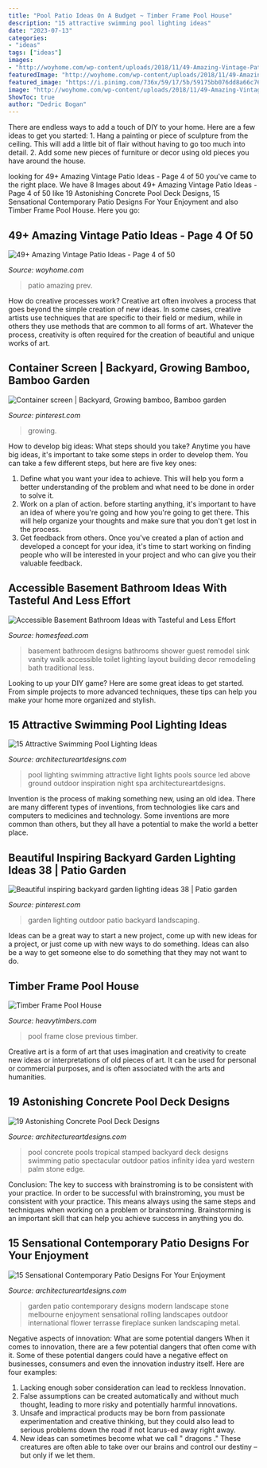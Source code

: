 ```yaml
---
title: "Pool Patio Ideas On A Budget ~ Timber Frame Pool House"
description: "15 attractive swimming pool lighting ideas"
date: "2023-07-13"
categories:
- "ideas"
tags: ["ideas"]
images:
- "http://woyhome.com/wp-content/uploads/2018/11/49-Amazing-Vintage-Patio-Ideas-04.jpg"
featuredImage: "http://woyhome.com/wp-content/uploads/2018/11/49-Amazing-Vintage-Patio-Ideas-04.jpg"
featured_image: "https://i.pinimg.com/736x/59/17/5b/59175bb076dd8a66c76371904acdd9c2.jpg"
image: "http://woyhome.com/wp-content/uploads/2018/11/49-Amazing-Vintage-Patio-Ideas-04.jpg"
ShowToc: true
author: "Dedric Bogan"
---
```



There are endless ways to add a touch of DIY to your home. Here are a few ideas to get you started: 1. Hang a painting or piece of sculpture from the ceiling. This will add a little bit of flair without having to go too much into detail. 2. Add some new pieces of furniture or decor using old pieces you have around the house.
	

		
looking for 49+ Amazing Vintage Patio Ideas - Page 4 of 50 you've came to the right place. We have 8 Images about 49+ Amazing Vintage Patio Ideas - Page 4 of 50 like 19 Astonishing Concrete Pool Deck Designs, 15 Sensational Contemporary Patio Designs For Your Enjoyment and also Timber Frame Pool House. Here you go:
		
    
## 49+ Amazing Vintage Patio Ideas - Page 4 Of 50

<img loading=lazy src="http://woyhome.com/wp-content/uploads/2018/11/49-Amazing-Vintage-Patio-Ideas-04.jpg" onerror="this.onerror=null;this.src='https://tse3.mm.bing.net/th?id=OIP.WKT_3_LiZvgkEz8CtLt2nQHaJ3&amp;pid=15.1';" alt="49+ Amazing Vintage Patio Ideas - Page 4 of 50">

_Source: woyhome.com_

>patio amazing prev. 

	

How do creative processes work?
Creative art often involves a process that goes beyond the simple creation of new ideas. In some cases, creative artists use techniques that are specific to their field or medium, while in others they use methods that are common to all forms of art. Whatever the process, creativity is often required for the creation of beautiful and unique works of art.

    
## Container Screen | Backyard, Growing Bamboo, Bamboo Garden

<img loading=lazy src="https://i.pinimg.com/736x/1b/92/7c/1b927c482af75bfa9094d8f9c8a6ef90--bamboo-plants-bamboo-garden.jpg" onerror="this.onerror=null;this.src='https://tse3.mm.bing.net/th?id=OIP.twXBZ64Ra8l2p9Ds_vZA0QHaJ4&amp;pid=15.1';" alt="Container screen | Backyard, Growing bamboo, Bamboo garden">

_Source: pinterest.com_

>growing. 

	

How to develop big ideas: What steps should you take?
Anytime you have big ideas, it's important to take some steps in order to develop them. You can take a few different steps, but here are five key ones: 
1. Define what you want your idea to achieve. This will help you form a better understanding of the problem and what need to be done in order to solve it. 
2. Work on a plan of action. before starting anything, it's important to have an idea of where you're going and how you're going to get there. This will help organize your thoughts and make sure that you don't get lost in the process. 
3. Get feedback from others. Once you've created a plan of action and developed a concept for your idea, it's time to start working on finding people who will be interested in your project and who can give you their valuable feedback.

    
## Accessible Basement Bathroom Ideas With Tasteful And Less Effort

<img loading=lazy src="https://homesfeed.com/wp-content/uploads/2015/06/tiny-basement-bathroom-ideas-with-walk-in-shower-and-toilet-plus-vanity-units-with-granite-countertop-and-sink-plus-mirror-and-wall-scones.jpg" onerror="this.onerror=null;this.src='https://tse1.mm.bing.net/th?id=OIP.cAYBi1T_WN9i1JHT-Hz_gAHaJ4&amp;pid=15.1';" alt="Accessible Basement Bathroom Ideas with Tasteful and Less Effort">

_Source: homesfeed.com_

>basement bathroom designs bathrooms shower guest remodel sink vanity walk accessible toilet lighting layout building decor remodeling bath traditional less. 

	

Looking to up your DIY game? Here are some great ideas to get started. From simple projects to more advanced techniques, these tips can help you make your home more organized and stylish.

    
## 15 Attractive Swimming Pool Lighting Ideas

<img loading=lazy src="https://www.architectureartdesigns.com/wp-content/uploads/2015/09/3.jpg" onerror="this.onerror=null;this.src='https://tse1.mm.bing.net/th?id=OIP.QhWO-MgdA_3GP3z_hMIXsAHaFM&amp;pid=15.1';" alt="15 Attractive Swimming Pool Lighting Ideas">

_Source: architectureartdesigns.com_

>pool lighting swimming attractive light lights pools source led above ground outdoor inspiration night spa architectureartdesigns. 

	

Invention is the process of making something new, using an old idea. There are many different types of inventions, from technologies like cars and computers to medicines and technology. Some inventions are more common than others, but they all have a potential to make the world a better place.

    
## Beautiful Inspiring Backyard Garden Lighting Ideas 38 | Patio Garden

<img loading=lazy src="https://i.pinimg.com/736x/59/17/5b/59175bb076dd8a66c76371904acdd9c2.jpg" onerror="this.onerror=null;this.src='https://tse3.mm.bing.net/th?id=OIP.B8y_rumIZK8UDnFfEvpS8gHaKE&amp;pid=15.1';" alt="Beautiful inspiring backyard garden lighting ideas 38 | Patio garden">

_Source: pinterest.com_

>garden lighting outdoor patio backyard landscaping. 

	

Ideas can be a great way to start a new project, come up with new ideas for a project, or just come up with new ways to do something. Ideas can also be a way to get someone else to do something that they may not want to do.

    
## Timber Frame Pool House

<img loading=lazy src="https://heavytimbers.com/assets/images/0m7a0752f-2000x3000.jpg" onerror="this.onerror=null;this.src='https://tse2.mm.bing.net/th?id=OIP.AA6e1JbSnNfYes-FCyVZIAHaLH&amp;pid=15.1';" alt="Timber Frame Pool House">

_Source: heavytimbers.com_

>pool frame close previous timber. 

	

Creative art is a form of art that uses imagination and creativity to create new ideas or interpretations of old pieces of art. It can be used for personal or commercial purposes, and is often associated with the arts and humanities.

    
## 19 Astonishing Concrete Pool Deck Designs

<img loading=lazy src="https://www.architectureartdesigns.com/wp-content/uploads/2015/05/224.jpg" onerror="this.onerror=null;this.src='https://tse3.mm.bing.net/th?id=OIP.hz8XdupAuRg26gSm-rHr4AHaE8&amp;pid=15.1';" alt="19 Astonishing Concrete Pool Deck Designs">

_Source: architectureartdesigns.com_

>pool concrete pools tropical stamped backyard deck designs swimming patio spectacular outdoor patios infinity idea yard western palm stone edge. 

	

Conclusion: The key to success with brainstroming is to be consistent with your practice.
In order to be successful with brainstroming, you must be consistent with your practice. This means always using the same steps and techniques when working on a problem or brainstorming. Brainstorming is an important skill that can help you achieve success in anything you do.

    
## 15 Sensational Contemporary Patio Designs For Your Enjoyment

<img loading=lazy src="https://www.architectureartdesigns.com/wp-content/uploads/2015/03/15-Sensational-Contemporary-Patio-Designs-For-Your-Enjoyment-11-630x945.jpg" onerror="this.onerror=null;this.src='https://tse2.mm.bing.net/th?id=OIP.ic7r5W1721FS6u-wB_8YcAHaLH&amp;pid=15.1';" alt="15 Sensational Contemporary Patio Designs For Your Enjoyment">

_Source: architectureartdesigns.com_

>garden patio contemporary designs modern landscape stone melbourne enjoyment sensational rolling landscapes outdoor international flower terrasse fireplace sunken landscaping metal. 

	

Negative aspects of innovation: What are some potential dangers
When it comes to innovation, there are a few potential dangers that often come with it. Some of these potential dangers could have a negative effect on businesses, consumers and even the innovation industry itself. Here are four examples:
1. Lacking enough sober consideration can lead to reckless Innovation.
2. False assumptions can be created automatically and without much thought, leading to more risky and potentially harmful innovations.
3. Unsafe and impractical products may be born from passionate experimentation and creative thinking, but they could also lead to serious problems down the road if not Icarus-ed away right away. 
4. New ideas can sometimes become what we call " dragons ." These creatures are often able to take over our brains and control our destiny – but only if we let them.

